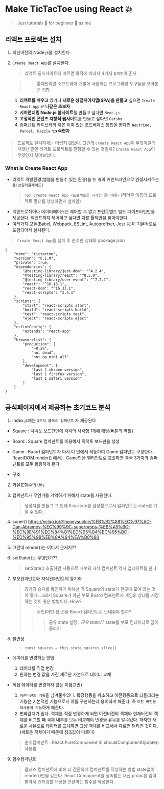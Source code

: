 # Make TicTacToe using React 💥

> Just tutorials 💨 for beginner 👶 as me

## 리액트 프로젝트 설치

1. 최신버전의 Node.js를 설치한다.
2. `Create React App`를 설치한다.

    > 리액트 공식사이트에 따르면 목적에 따라서 4가지 `툴체인`이 존재

    > > 툴체인이란 소프트웨어 개발에 사용되는 프로그래밍 도구들을 모아놓은 집합

    1. **리액트를 배우고** 있거나 **새로운 싱글페이지앱(SPA)을 만들고** 싶으면 `Create React App` **✅ 나같은 초보자**
    2. **서버랜더링 Node.js 웹사이트**를 만들고 싶다면 `Next.js`
    3. **고정적인 콘텐츠 지향적 웹사이트**를 만들고 싶다면 `Gatsby`
    4. 컴퍼넌트 라이브러리 혹은 이미 있는 코드베이스 통합을 한다면 `Neutrino, Parcel, Razzle` **👈 숙련자**

> 프로젝트 설치자체는 어렵지 않았다. 그런데 `Create React App`이 무엇이길래 저것만 깔면 리액트 프로젝트를 진행할 수 있는 것일까? `Create React App`이 무엇인지 찾아보았다.

### What is Create React App

-   리액트 개발환경(앱웹을 만들수 있는 환경)을 `한 줄`의 커맨드라인으로 완성시켜주는 `툴(보일러플레이드)`
    > `npx create React App <프로젝트를 시작할 폴더이름>` (적어준 이름의 프로젝트 폴더를 생성하면서 설치함)
-   백앤드로직이나 데이터베이스는 제어할 수 없고 프런트엔드 빌드 파이프라인만을 제공한다. 백엔드까지 제어하고 싶다면 다른 툴체인을 찾아야한다.
-   여러가지 모듈(Babel, Webpack, ESLint, Autoprefixer, Jest 등)이 기본적으로 포함되어서 설치된다.

> `Create React App`를 설치 후 순수한 상태의 package.json

```
{
    "name": "tictactoe",
    "version": "0.1.0",
    "private": true,
    "dependencies": {
        "@testing-library/jest-dom": "^4.2.4",
        "@testing-library/react": "^9.5.0",
        "@testing-library/user-event": "^7.2.1",
        "react": "^16.13.1",
        "react-dom": "^16.13.1",
        "react-scripts": "3.4.1"
    },
    "scripts": {
        "start": "react-scripts start",
        "build": "react-scripts build",
        "test": "react-scripts test",
        "eject": "react-scripts eject"
    },
    "eslintConfig": {
        "extends": "react-app"
    },
    "browserslist": {
        "production": [
            ">0.2%",
            "not dead",
            "not op_mini all"
        ],
        "development": [
            "last 1 chrome version",
            "last 1 firefox version",
            "last 1 safari version"
        ]
    }
}
```

## 공식페이지에서 제공하는 초기코드 분석

1. index.js에는 `3가지 클래스 컴퍼넌트` 가 제공된다

-   Square : 틱택토 보드판안에 각각의 사각형 1개에 해당(버튼의 역할)
-   Board : Square 컴퍼넌트를 이용해서 틱택토 보드판을 생성
-   Game : Board 컴퍼넌트가 다시 이 안에서 작동하여 Game 컴퍼넌트 구성한다. ReactDOM.render() 에서는 Game만을 엘리먼트로 호출하면 결국 3가지의 컴퍼넌트를 모두 활용하게 된다.

-   구조

2. 화살표함수의 this

3. 컴퍼넌트가 무언가를 기억하기 위해서 state를 사용한다.

    > 생성자를 만들고 그 안에 this.state를 설정함으로서 컴퍼넌트는 state를 가질 수 있다.

4. super()
   https://velog.io/@honeysuckle/%EB%B2%88%EC%97%AD-Dan-Abramov-%EC%99%9C-superprops-%EB%A5%BC-%EC%9E%91%EC%84%B1%ED%95%B4%EC%95%BC-%ED%95%98%EB%8A%94%EA%B0%80

5. 그런데 render()는 어디서 온거지??

6. setState()는 무엇인가??

    > setState() 호출하면 자동으로 내부의 자식 컴퍼넌트 역시 업데이트를 한다

7. 부모컨퍼넌트와 자식컨퍼넌트의 동기화
    > 경기의 승자를 확인하기 위해선 각 Square의 state가 한곳에 모여 있는 것이 좋다. 그래서 Square가 아닌 부모 Board 컴포넌트에 게임의 상태를 저장하는 것이 좋은 방법이다. How?
    >
    > > 무엇(어떤 정보)을 Board 컴퍼넌트로 보내줘야 할까?
    > >
    > > > 공유 state 설정 : _공유 state??_
    > > > state를 부모 컨테이너로 끌어올리기
8. 불변성
    > `const squares = this.state.squares.slice()`

-   데이터를 변경하는 방법

    1. 데이터를 직접 변경
    2. 원하는 변경 값을 가진 새로운 사본으로 데이터 교체

-   직접 데이터를 변경하지 않는 이점(2번)

    1. `이전버전의 기록`을 남겨둘수있다. 특정행동을 취소하고 이전행동으로 되돌리리는 기능은 기본적인 기능으로서 이를 구현하는데 용이하게 해준다. 즉 `이전 버전을 재사용이 가능`하게 해준다.
    2. 변화감지가 쉽다. 객체를 직접 변경하게 되면 이전버전의 객체와 현재버전의 객체를 비교할 때 객체 내부를 모두 비교해야 변경을 유무를 알수있다. 하지만 새로운 사본으로 데이터를 교체하면 그냥 객체를 비교해서 다르면 달라진 것이다.(새로운 객체이기 때문에 참조값이 다르다)

    > 순수컴퍼넌트 : React.PureComponent 의 shouldComponentUpdate() 사용법

9. 함수컴퍼넌트
    > 클래스 컴퍼넌트에 비해 더 간단하게 컴퍼넌트를 작성하는 방법
    > state없이 render()만을 갖는다.
    > React.Component를 상속받는 대신 props를 입력받아서 랜더링할 대상을 반환하는 함수를 작성한다.

